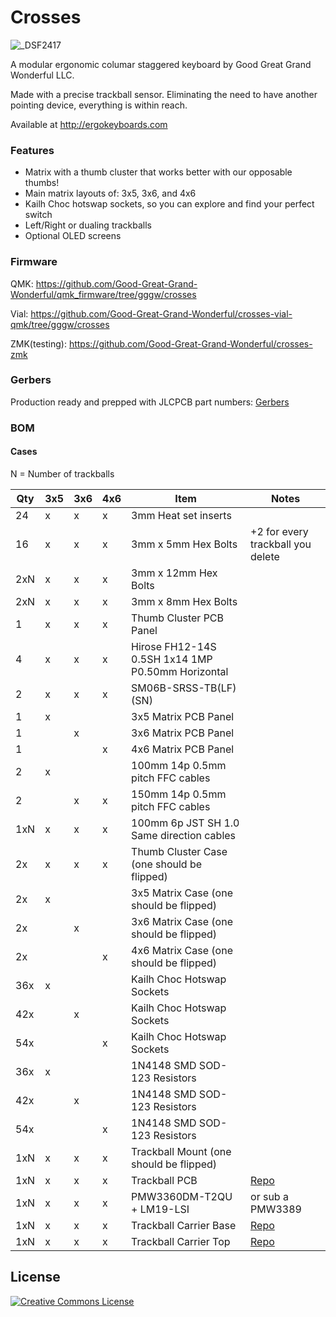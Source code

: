 # Crosses
![_DSF2417](https://github.com/user-attachments/assets/991dbb80-7f5c-47ce-9eeb-23cf1107182d)

A modular ergonomic columar staggered keyboard by Good Great Grand Wonderful LLC. 

Made with a precise trackball sensor. Eliminating the need to have another pointing device, everything is within reach.

Available at http://ergokeyboards.com

### Features

- Matrix with a thumb cluster that works better with our opposable thumbs!
- Main matrix layouts of: 3x5, 3x6, and 4x6
- Kailh Choc hotswap sockets, so you can explore and find your perfect switch
- Left/Right or dualing trackballs
- Optional OLED screens

### Firmware

QMK: https://github.com/Good-Great-Grand-Wonderful/qmk_firmware/tree/gggw/crosses

Vial: https://github.com/Good-Great-Grand-Wonderful/crosses-vial-qmk/tree/gggw/crosses

ZMK(testing): https://github.com/Good-Great-Grand-Wonderful/crosses-zmk

### Gerbers

Production ready and prepped with JLCPCB part numbers: [Gerbers](Gerbers)

### BOM

#### Cases

N = Number of trackballs

| Qty       |3x5 | 3x6 | 4x6 | Item                                              | Notes                             |
|-----------|----|-----|-----|---------------------------------------------------|-----------------------------------|
| 24        | x  | x   | x   | 3mm Heat set inserts                              |                                   |
| 16        | x  | x   | x   | 3mm x 5mm Hex Bolts                               | +2 for every trackball you delete |
| 2xN       | x  | x   | x   | 3mm x 12mm Hex Bolts                              |                                   |
| 2xN       | x  | x   | x   | 3mm x 8mm Hex Bolts                               |                                   |
| 1         | x  | x   | x   | Thumb Cluster PCB Panel                           |                                   |
| 4         | x  | x   | x   | Hirose FH12-14S 0.5SH 1x14 1MP P0.50mm Horizontal |                                   |
| 2         | x  | x   | x   | SM06B-SRSS-TB(LF)(SN)                             |                                   |
| 1         | x  |     |     | 3x5 Matrix PCB Panel                              |                                   |
| 1         |    | x   |     | 3x6 Matrix PCB Panel                              |                                   |
| 1         |    |     | x   | 4x6 Matrix PCB Panel                              |                                   |
| 2         | x  |     |     | 100mm 14p 0.5mm pitch FFC cables                  |                                   |
| 2         |    | x   | x   | 150mm 14p 0.5mm pitch FFC cables                  |                                   |
| 1xN       | x  | x   | x   | 100mm 6p JST SH 1.0 Same direction cables         |                                   |
| 2x        | x  | x   | x   | Thumb Cluster Case (one should be flipped)        |                                   |
| 2x        | x  |     |     | 3x5 Matrix Case    (one should be flipped)        |                                   |
| 2x        |    | x   |     | 3x6 Matrix Case    (one should be flipped)        |                                   |
| 2x        |    |     | x   | 4x6 Matrix Case    (one should be flipped)        |                                   |
| 36x       | x  |     |     | Kailh Choc Hotswap Sockets                        |                                   |
| 42x       |    | x   |     | Kailh Choc Hotswap Sockets                        |                                   |
| 54x       |    |     | x   | Kailh Choc Hotswap Sockets                        |                                   |
| 36x       | x  |     |     | 1N4148 SMD SOD-123 Resistors                      |                                   |
| 42x       |    | x   |     | 1N4148 SMD SOD-123 Resistors                      |                                   |
| 54x       |    |     | x   | 1N4148 SMD SOD-123 Resistors                      |                                   |
| 1xN       | x  | x   | x   | Trackball Mount    (one should be flipped)        |                                   |
| 1xN       | x  | x   | x   | Trackball PCB                                     | [Repo](https://github.com/Good-Great-Grand-Wonderful/PMW3360DM-T2QU) |
| 1xN       | x  | x   | x   | PMW3360DM-T2QU + LM19-LSI                         | or sub a PMW3389                  |
| 1xN       | x  | x   | x   | Trackball Carrier Base                            | [Repo](https://github.com/Good-Great-Grand-Wonderful/PMW3360DM-T2QU) |
| 1xN       | x  | x   | x   | Trackball Carrier Top                             | [Repo](https://github.com/Good-Great-Grand-Wonderful/PMW3360DM-T2QU) |







## License

<a rel="license" href="http://creativecommons.org/licenses/by-nc/4.0/"><img alt="Creative Commons License" style="border-width:0" src="https://i.creativecommons.org/l/by-nc/4.0/88x31.png" /></a>
